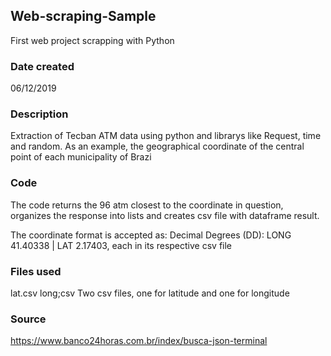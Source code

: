 ## Web-scraping-Sample
First web project scrapping with Python

### Date created
06/12/2019

### Description
Extraction of Tecban ATM data using python and librarys like Request, time and random.
As an example, the geographical coordinate of the central point of each municipality of Brazi

### Code
The code returns the 96 atm closest to the coordinate in question, organizes the response into lists and creates csv file with dataframe result.

The coordinate format is accepted as:
Decimal Degrees (DD): LONG 41.40338 |  LAT 2.17403, each in its respective csv file

### Files used
lat.csv
long;csv
Two csv files, one for latitude and one for longitude

### Source
https://www.banco24horas.com.br/index/busca-json-terminal
